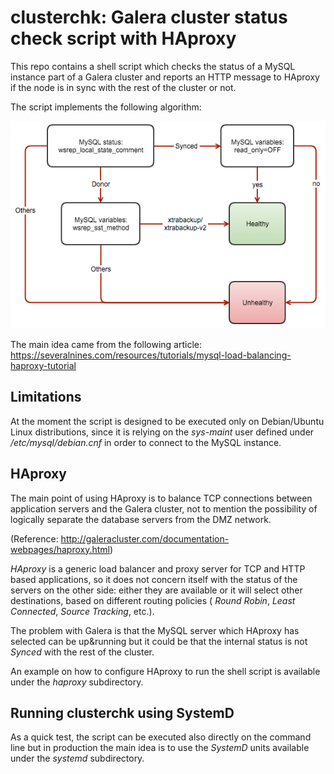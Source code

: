 # clusterchk: Galera cluster status check script with HAproxy

This repo contains a shell script which checks the status of a MySQL instance part of a Galera cluster and reports an HTTP message
to HAproxy if the node is in sync with the rest of the cluster or not.

The script implements the following algorithm:

![Galera Health Flowchart](/reference/galera_multi_master_health_flowchart.png)

The main idea came from the following article: https://severalnines.com/resources/tutorials/mysql-load-balancing-haproxy-tutorial

## Limitations

At the moment the script is designed to be executed only on Debian/Ubuntu Linux distributions, since it is relying on the *sys-maint*
user defined under */etc/mysql/debian.cnf* in order to connect to the MySQL instance.

## HAproxy

The main point of using HAproxy is to balance TCP connections between application servers and the Galera cluster, not to mention
the possibility of logically separate the database servers from the DMZ network.

(Reference: http://galeracluster.com/documentation-webpages/haproxy.html)

*HAproxy* is a generic load balancer and proxy server for TCP and HTTP based applications, so it does not concern itself with the
status of the servers on the other side: either they are available or it will select other destinations, based on different routing
policies ( *Round Robin*, *Least Connected*, *Source Tracking*, etc.).

The problem with Galera is that the MySQL server which HAproxy has selected can be up&running but it could be that the internal status
is not *Synced* with the rest of the cluster.

An example on how to configure HAproxy to run the shell script is available under the *haproxy* subdirectory.

## Running clusterchk using SystemD

As a quick test, the script can be executed also directly on the command line but in production the main idea is to use
the *SystemD* units available under the *systemd* subdirectory.
